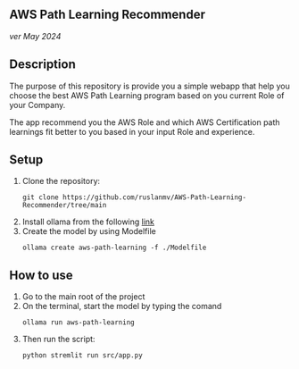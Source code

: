 ## AWS Path Learning Recommender
*ver May 2024*

## Description

The purpose of this repository is provide you a simple webapp that help you choose the best AWS Path Learning program based on you current Role of your Company.

The app recommend you the AWS Role and which AWS Certification path learnings fit better to you based in your input Role and experience.

## Setup
1. Clone the repository:
	```
	git clone https://github.com/ruslanmv/AWS-Path-Learning-Recommender/tree/main
	```
2. Install ollama from the following  [link](https://ollama.com/)
3. Create the model by using  Modelfile
	```
	ollama create aws-path-learning -f ./Modelfile
	```
## How to use
1. Go to the main root of the project
2. On the terminal, start the model by typing the comand
	```
	ollama run aws-path-learning
	```
3. Then run the script:
	```
	python stremlit run src/app.py
	```